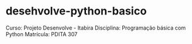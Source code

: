 # desehvolve-python-basico
Curso: Projeto Desenvolve - Itabira
Disciplina: Programação básica com Python
Matrícula: PDITA 307
